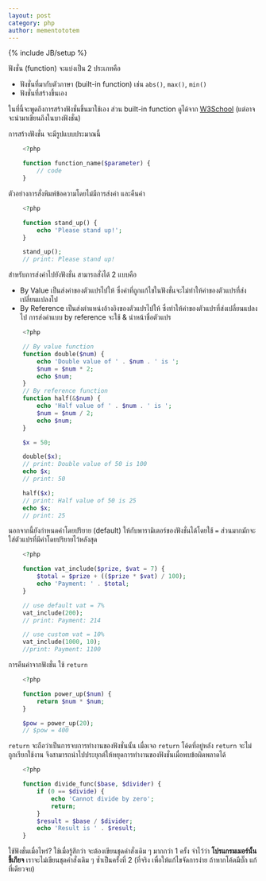 ```yaml
---
layout: post
category: php
author: mementototem
---
```

{% include JB/setup %}

ฟังชั่น (function) จะแบ่งเป็น 2 ประเภทคือ

- ฟังชั่นที่มากับตัวภาษา (built-in function) เช่น `abs()`, `max()`, `min()`
- ฟังชั่นที่สร้างขึ้นเอง

ในที่นี้จะพูดถึงการสร้างฟังชั่นขึ้นมาใช้เอง ส่วน built-in function ดูได้จาก [W3School](http://www.w3schools.com/php/default.asp) (แต่อาจจะนำมาเขียนถึงในบางฟังชั่น)

การสร้างฟังชั่น จะมีรูปแบบประมาณนี้

```php
    <?php

    function function_name($parameter) {
        // code
    }
```

ตัวอย่างการสั่งพิมพ์ข้อความโดยไม่มีการส่งค่า และคืนค่า

```php
    <?php

    function stand_up() {
        echo 'Please stand up!';
    }

    stand_up();
    // print: Please stand up!
```

สำหรับการส่งค่าไปยังฟังชั่น สามารถสั่งได้ 2 แบบคือ

- By Value เป็นส่งค่าของตัวแปรไปให้ ซึ่งค่าที่ถูกแก้ไขในฟังชั่นจะไม่ทำให้ค่าของตัวแปรที่ส่งเปลี่ยนแปลงไป
- By Reference เป็นส่งตำแหน่งอ้างอิงของตัวแปรไปให้ ซึ่งทำให้ค่าของตัวแปรที่ส่งเปลี่ยนแปลงไป การส่งค่าแบบ by reference จะใช้ & นำหน้าชื่อตัวแปร

```php
    <?php

    // By value function
    function double($num) {
        echo 'Double value of ' . $num . ' is ';
        $num = $num * 2;
        echo $num;
    }
    // By reference function
    function half(&$num) {
        echo 'Half value of ' . $num . ' is ';
        $num = $num / 2;
        echo $num;
    }

    $x = 50;

    double($x);
    // print: Double value of 50 is 100
    echo $x;
    // print: 50

    half($x);
    // print: Half value of 50 is 25
    echo $x;
    // print: 25
```

นอกจากนี้ยังกำหนดค่าโดยปริยาย (default) ให้กับพารามิเตอร์ของฟังชั่นได้โดยใช้ `=` ส่วนมากมักจะใส่ตัวแปรที่มีค่าโดยปริยายไว้หลังสุด

```php
    <?php

    function vat_include($prize, $vat = 7) {
        $total = $prize + (($prize * $vat) / 100);
        echo 'Payment: ' . $total;
    }

    // use default vat = 7%
    vat_include(200);
    // print: Payment: 214

    // use custom vat = 10%
    vat_include(1000, 10);
    //print: Payment: 1100
```

การคืนค่าจากฟังชั่น ใช้ `return`

```php
    <?php

    function power_up($num) {
        return $num * $num;
    }

    $pow = power_up(20);
    // $pow = 400
```

`return` จะถือว่าเป็นการจบการทำงานของฟังชั่นนั้น เมื่อเจอ `return` โค้ดที่อยู่หลัง `return` จะไม่ถูกเรียกใช้งาน จึงสามารถนำไปประยุกต์ให้หยุดการทำงานของฟังชั่นเมื่อพบข้อผิดพลาดได้

```php
    <?php

    function divide_func($base, $divider) {
        if (0 == $divide) {
            echo 'Cannot divide by zero';
            return;
        }
        $result = $base / $divider;
        echo 'Result is ' . $result;
    }
```

ใช้ฟังชั่นเมื่อไหร่? ใช้เมื่อรู้สึกว่า จะต้องเขียนชุดคำสั่งเดิม ๆ มากกว่า 1 ครั้ง จำไว้ว่า **โปรแกรมเมอร์นั้นขี้เกียจ** เราจะไม่เขียนชุดคำสั่งเดิม ๆ ซ้ำเป็นครั้งที่ 2 (ที่จริง เพื่อให้แก้ไขจัดการง่าย ถ้าหากโค้ดมีบั๊ก แก้ที่เดียวจบ)
